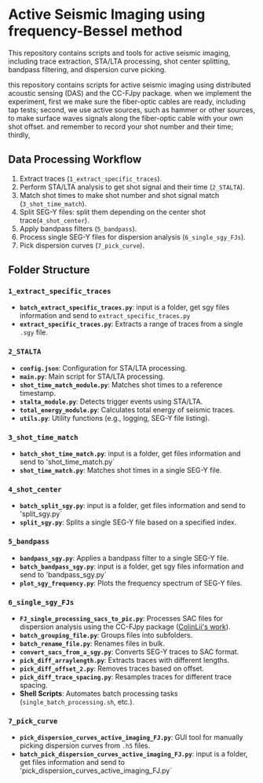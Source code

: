 # Active Seismic Imaging using frequency-Bessel method

This repository contains scripts and tools for active seismic imaging, including trace extraction, STA/LTA processing, shot center splitting, bandpass filtering, and dispersion curve picking.

this repository contains scripts for active seismic imaging using distributed acoustic sensing (DAS) and the CC-FJpy package.
when we implement the experiment, first we make sure the fiber-optic cables are ready, including tap tests; second, we use active sources, such as hammer or other sources, to make surface waves signals along the fiber-optic cable with your own shot offset. and remember to record your shot number and their time; thirdly, 

## Data Processing Workflow
1. Extract traces (`1_extract_specific_traces`).
2. Perform STA/LTA analysis to get shot signal and their time (`2_STALTA`).
3. Match shot times to make shot number and shot signal match (`3_shot_time_match`).
4. Split SEG-Y files: split them depending on the center shot trace(`4_shot_center`).
5. Apply bandpass filters (`5_bandpass`).
6. Process single SEG-Y files for dispersion analysis (`6_single_sgy_FJs`).
7. Pick dispersion curves (`7_pick_curve`).

## Folder Structure

### `1_extract_specific_traces`
- **`batch_extract_specific_traces.py`**: input is a folder, get sgy files information and send to `extract_specific_traces.py`
- **`extract_specific_traces.py`**: Extracts a range of traces from a single `.sgy` file.

### `2_STALTA`
- **`config.json`**: Configuration for STA/LTA processing.
- **`main.py`**: Main script for STA/LTA processing.
- **`shot_time_match_module.py`**: Matches shot times to a reference timestamp.
- **`stalta_module.py`**: Detects trigger events using STA/LTA.
- **`total_energy_module.py`**: Calculates total energy of seismic traces.
- **`utils.py`**: Utility functions (e.g., logging, SEG-Y file listing).

### `3_shot_time_match`
- **`batch_shot_time_match.py`**: input is a folder, get files information and send to 'shot_time_match.py`
- **`shot_time_match.py`**: Matches shot times in a single SEG-Y file.

### `4_shot_center`
- **`batch_split_sgy.py`**: input is a folder, get files information and send to 'split_sgy.py`
- **`split_sgy.py`**: Splits a single SEG-Y file based on a specified index.

### `5_bandpass`
- **`bandpass_sgy.py`**: Applies a bandpass filter to a single SEG-Y file.
- **`batch_bandpass_sgy.py`**: input is a folder, get sgy files information and send to 'bandpass_sgy.py`
- **`plot_sgy_frequency.py`**: Plots the frequency spectrum of SEG-Y files.

### `6_single_sgy_FJs`
- **`FJ_single_processing_sacs_to_pic.py`**: Processes SAC files for dispersion analysis using the CC-FJpy package ([ColinLii's work](https://github.com/ColinLii/CC-FJpy)).
- **`batch_grouping_file.py`**: Groups files into subfolders.
- **`batch_rename_file.py`**: Renames files in bulk.
- **`convert_sacs_from_a_sgy.py`**: Converts SEG-Y traces to SAC format.
- **`pick_diff_arraylength.py`**: Extracts traces with different lengths.
- **`pick_diff_offset_2.py`**: Removes traces based on offset.
- **`pick_diff_trace_spacing.py`**: Resamples traces for different trace spacing.
- **Shell Scripts**: Automates batch processing tasks (`single_batch_processing.sh`, etc.).

### `7_pick_curve`
- **`pick_dispersion_curves_active_imaging_FJ.py`**: GUI tool for manually picking dispersion curves from `.h5` files.
- **`batch_pick_dispersion_curves_active_imaging_FJ.py`**: input is a folder, get files information and send to 'pick_dispersion_curves_active_imaging_FJ.py`
